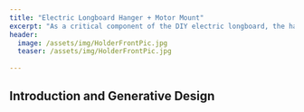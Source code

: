 ```yaml
---
title: "Electric Longboard Hanger + Motor Mount"
excerpt: "As a critical component of the DIY electric longboard, the hanger and motor mount was created mostly through use of generative design, and it was created while keeping in mind the various forces that may destroy it. ."
header:
  image: /assets/img/HolderFrontPic.jpg
  teaser: /assets/img/HolderFrontPic.jpg
   
---
```

## Introduction and Generative Design
